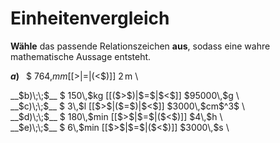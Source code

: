 <!--
version:  0.0.1

language: de

@style
input {
    text-align: center;
}

.flex-container {
    display: flex;
    flex-wrap: wrap;
    align-items: stretch;
    gap: 20px;
}

.flex-child {
    flex: 1;
    min-width: 350px;
    margin-right: 20px;
}

@media (max-width: 400px) {
    .flex-child {
        flex: 100%;
        margin-right: 0;
    }
}
@end

formula: \carry   \textcolor{red}{\scriptsize #1}
formula: \digit   \rlap{\carry{#1}}\phantom{#2}#2
formula: \permil  \text{‰}

import: https://raw.githubusercontent.com/LiaTemplates/Tikz-Jax/main/README.md

script: https://cdn.jsdelivr.net/gh/LiaTemplates/Tikz-Jax@main/dist/index.js


tags: Einheiten, Länge, Masse, Zeit, Volumen, sehr leicht, sehr niedrig, Angeben

comment: Welche angegebene Größe ist größer? Wähle das passende Relationszeichen.

author: Martin Lommatzsch

-->




# Einheitenvergleich


**Wähle** das passende Relationszeichen **aus**, sodass eine wahre mathematische Aussage entsteht.



<section class="flex-container">

<div class="flex-child">

__$a)\;\;$__ $ 764\,$mm [[$>$|$=$|($<$)]] $2\,$m \

</div>
<div class="flex-child">
__$b)\;\;$__ $ 150\,$kg [[($>$)|$=$|$<$]] $95000\,$g \

</div>
<div class="flex-child">
__$c)\;\;$__ $ 3\,$l [[$>$|($=$)|$<$]] $3000\,$cm$^3$ \

</div>
<div class="flex-child">
__$d)\;\;$__ $ 180\,$min [[$>$|$=$|($<$)]] $4\,$h \

</div>
<div class="flex-child">
__$e)\;\;$__ $ 6\,$min [[$>$|$=$|($<$)]] $3000\,$s \


</div>


</section>





